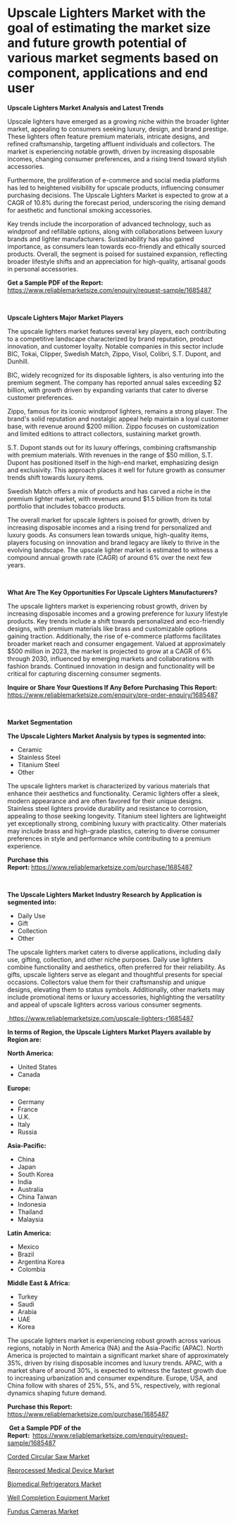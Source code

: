 <p><h1>Upscale Lighters Market with the goal of estimating the market size and future growth potential of various market segments based on component, applications and end user</h1></p><p><strong>Upscale Lighters Market Analysis and Latest Trends</strong></p>
<p><p>Upscale lighters have emerged as a growing niche within the broader lighter market, appealing to consumers seeking luxury, design, and brand prestige. These lighters often feature premium materials, intricate designs, and refined craftsmanship, targeting affluent individuals and collectors. The market is experiencing notable growth, driven by increasing disposable incomes, changing consumer preferences, and a rising trend toward stylish accessories. </p><p>Furthermore, the proliferation of e-commerce and social media platforms has led to heightened visibility for upscale products, influencing consumer purchasing decisions. The Upscale Lighters Market is expected to grow at a CAGR of 10.8% during the forecast period, underscoring the rising demand for aesthetic and functional smoking accessories. </p><p>Key trends include the incorporation of advanced technology, such as windproof and refillable options, along with collaborations between luxury brands and lighter manufacturers. Sustainability has also gained importance, as consumers lean towards eco-friendly and ethically sourced products. Overall, the segment is poised for sustained expansion, reflecting broader lifestyle shifts and an appreciation for high-quality, artisanal goods in personal accessories.</p></p>
<p><strong>Get a Sample PDF of the Report:&nbsp;</strong> <a href="https://www.reliablemarketsize.com/enquiry/request-sample/1685487?utm_campaign=1832&utm_medium=2&utm_source=Github&utm_content=ia&utm_term=17122024&utm_id=upscale-lighters">https://www.reliablemarketsize.com/enquiry/request-sample/1685487</a></p>
<p>&nbsp;</p>
<p><strong>Upscale Lighters Major Market Players</strong></p>
<p><p>The upscale lighters market features several key players, each contributing to a competitive landscape characterized by brand reputation, product innovation, and customer loyalty. Notable companies in this sector include BIC, Tokai, Clipper, Swedish Match, Zippo, Visol, Colibri, S.T. Dupont, and Dunhill. </p><p>BIC, widely recognized for its disposable lighters, is also venturing into the premium segment. The company has reported annual sales exceeding $2 billion, with growth driven by expanding variants that cater to diverse customer preferences. </p><p>Zippo, famous for its iconic windproof lighters, remains a strong player. The brand's solid reputation and nostalgic appeal help maintain a loyal customer base, with revenue around $200 million. Zippo focuses on customization and limited editions to attract collectors, sustaining market growth.</p><p>S.T. Dupont stands out for its luxury offerings, combining craftsmanship with premium materials. With revenues in the range of $50 million, S.T. Dupont has positioned itself in the high-end market, emphasizing design and exclusivity. This approach places it well for future growth as consumer trends shift towards luxury items.</p><p>Swedish Match offers a mix of products and has carved a niche in the premium lighter market, with revenues around $1.5 billion from its total portfolio that includes tobacco products. </p><p>The overall market for upscale lighters is poised for growth, driven by increasing disposable incomes and a rising trend for personalized and luxury goods. As consumers lean towards unique, high-quality items, players focusing on innovation and brand legacy are likely to thrive in the evolving landscape. The upscale lighter market is estimated to witness a compound annual growth rate (CAGR) of around 6% over the next few years.</p></p>
<p>&nbsp;</p>
<p><strong>What Are The Key Opportunities For Upscale Lighters Manufacturers?</strong></p>
<p><p>The upscale lighters market is experiencing robust growth, driven by increasing disposable incomes and a growing preference for luxury lifestyle products. Key trends include a shift towards personalized and eco-friendly designs, with premium materials like brass and customizable options gaining traction. Additionally, the rise of e-commerce platforms facilitates broader market reach and consumer engagement. Valued at approximately $500 million in 2023, the market is projected to grow at a CAGR of 6% through 2030, influenced by emerging markets and collaborations with fashion brands. Continued innovation in design and functionality will be critical for capturing discerning consumer segments.</p></p>
<p><strong>Inquire or Share Your Questions If Any Before Purchasing This Report:</strong> <a href="https://www.reliablemarketsize.com/enquiry/pre-order-enquiry/1685487?utm_campaign=1832&utm_medium=2&utm_source=Github&utm_content=ia&utm_term=17122024&utm_id=upscale-lighters">https://www.reliablemarketsize.com/enquiry/pre-order-enquiry/1685487</a></p>
<p>&nbsp;</p>
<p><strong>Market Segmentation</strong></p>
<p><strong>The Upscale Lighters Market Analysis by types is segmented into:</strong></p>
<p><ul><li>Ceramic</li><li>Stainless Steel</li><li>Titanium Steel</li><li>Other</li></ul></p>
<p><p>The upscale lighters market is characterized by various materials that enhance their aesthetics and functionality. Ceramic lighters offer a sleek, modern appearance and are often favored for their unique designs. Stainless steel lighters provide durability and resistance to corrosion, appealing to those seeking longevity. Titanium steel lighters are lightweight yet exceptionally strong, combining luxury with practicality. Other materials may include brass and high-grade plastics, catering to diverse consumer preferences in style and performance while contributing to a premium experience.</p></p>
<p><strong>Purchase this Report:&nbsp;</strong><a href="https://www.reliablemarketsize.com/purchase/1685487?utm_campaign=1832&utm_medium=2&utm_source=Github&utm_content=ia&utm_term=17122024&utm_id=upscale-lighters">https://www.reliablemarketsize.com/purchase/1685487</a></p>
<p>&nbsp;</p>
<p><strong>The Upscale Lighters Market Industry Research by Application is segmented into:</strong></p>
<p><ul><li>Daily Use</li><li>Gift</li><li>Collection</li><li>Other</li></ul></p>
<p><p>The upscale lighters market caters to diverse applications, including daily use, gifting, collection, and other niche purposes. Daily use lighters combine functionality and aesthetics, often preferred for their reliability. As gifts, upscale lighters serve as elegant and thoughtful presents for special occasions. Collectors value them for their craftsmanship and unique designs, elevating them to status symbols. Additionally, other markets may include promotional items or luxury accessories, highlighting the versatility and appeal of upscale lighters across various consumer segments.</p></p>
<p><a href="https://www.reliablemarketsize.com/upscale-lighters-r1685487?utm_campaign=1832&utm_medium=2&utm_source=Github&utm_content=ia&utm_term=17122024&utm_id=upscale-lighters">&nbsp;https://www.reliablemarketsize.com/upscale-lighters-r1685487</a></p>
<p><strong>In terms of Region, the Upscale Lighters Market Players available by Region are:</strong></p>
<p>
    <p> <strong> North America: </strong>
        <ul>
            <li>United States</li>
            <li>Canada</li>
        </ul>
        </p> 
    <p> <strong> Europe: </strong>
        <ul>
            <li>Germany</li>
            <li>France</li>
            <li>U.K.</li>
            <li>Italy</li>
            <li>Russia</li>
        </ul>
        </p> 
    <p> <strong> Asia-Pacific: </strong>
        <ul>
            <li>China</li>
            <li>Japan</li>
            <li>South Korea</li>
            <li>India</li>
            <li>Australia</li>
            <li>China Taiwan</li>
            <li>Indonesia</li>
            <li>Thailand</li>
            <li>Malaysia</li>
        </ul>
        </p> 
    <p> <strong> Latin America: </strong>
        <ul>
            <li>Mexico</li>
            <li>Brazil</li>
            <li>Argentina Korea</li>
            <li>Colombia</li>
        </ul>
        </p> 
    <p> <strong> Middle East & Africa: </strong>
        <ul>
            <li>Turkey</li>
            <li>Saudi</li>
            <li>Arabia</li>
            <li>UAE</li>
            <li>Korea</li>
        </ul>
    </p>
    </p>
<p><p>The upscale lighters market is experiencing robust growth across various regions, notably in North America (NA) and the Asia-Pacific (APAC). North America is projected to maintain a significant market share of approximately 35%, driven by rising disposable incomes and luxury trends. APAC, with a market share of around 30%, is expected to witness the fastest growth due to increasing urbanization and consumer expenditure. Europe, USA, and China follow with shares of 25%, 5%, and 5%, respectively, with regional dynamics shaping future demand.</p></p>
<p><strong>Purchase this Report: </strong><a href="https://www.reliablemarketsize.com/purchase/1685487?utm_campaign=1832&utm_medium=2&utm_source=Github&utm_content=ia&utm_term=17122024&utm_id=upscale-lighters">https://www.reliablemarketsize.com/purchase/1685487</a></p>
<p>&nbsp;<strong>Get a Sample PDF of the Report:&nbsp;&nbsp;</strong><a href="https://www.reliablemarketsize.com/enquiry/request-sample/1685487?utm_campaign=1832&utm_medium=2&utm_source=Github&utm_content=ia&utm_term=17122024&utm_id=upscale-lighters">https://www.reliablemarketsize.com/enquiry/request-sample/1685487</a></p>
<p><strong></strong></p>
<p><p><a href="https://www.linkedin.com/pulse/global-corded-circular-saw-market-insights-growth-pricing-oofqf?utm_campaign=1832&utm_medium=2&utm_source=Github&utm_content=ia&utm_term=17122024&utm_id=upscale-lighters">Corded Circular Saw Market</a></p><p><a href="https://www.linkedin.com/pulse/global-reprocessed-medical-device-market-analysis-forecast-s3m0f?utm_campaign=1832&utm_medium=2&utm_source=Github&utm_content=ia&utm_term=17122024&utm_id=upscale-lighters">Reprocessed Medical Device Market</a></p><p><a href="https://www.linkedin.com/pulse/emerging-technologies-reshaping-biomedical-refrigerators-market-jqptf?utm_campaign=1832&utm_medium=2&utm_source=Github&utm_content=ia&utm_term=17122024&utm_id=upscale-lighters">Biomedical Refrigerators Market</a></p><p><a href="https://www.linkedin.com/pulse/market-dynamics-trends-in-depth-look-well-completion-equipment-tx7ff?utm_campaign=1832&utm_medium=2&utm_source=Github&utm_content=ia&utm_term=17122024&utm_id=upscale-lighters">Well Completion Equipment Market</a></p><p><a href="https://www.linkedin.com/pulse/regional-adaptations-global-fundus-cameras-market-trends-0cc5f?utm_campaign=1832&utm_medium=2&utm_source=Github&utm_content=ia&utm_term=17122024&utm_id=upscale-lighters">Fundus Cameras Market</a></p></p>